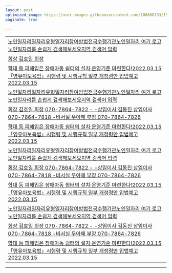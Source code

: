 ```yaml
---
layout: post
optimized_image: https://user-images.githubusercontent.com/100888733/157646470-368cdcc9-0c71-41cc-b162-bbbf51eb9f4a.jpg
paginate: true

---
```



|   |
|---|
| [노인일자리일자리유형일자리참여방법전국수행기관노인일자리 여기 로고노인일자리를 손쉽게 검색해보세요지역 검색어 입력](https://www.seniorro.or.kr:4431) | 
| [회장	김호일 회장](http://www.koreapeople.co.kr/) |
| [학대 등 피해입은 장애아동 쉼터의 설치·운영기준 마련한다!2022.03.15「영유아보육법」시행령 및 시행규칙 일부 개정령안 입법예고2022.03.15](http://www.mohw.go.kr) |
| [노인일자리일자리유형일자리참여방법전국수행기관노인일자리 여기 로고노인일자리를 손쉽게 검색해보세요지역 검색어 입력](https://www.seniorro.or.kr:4431) | 
| [회장	김호일 회장	070-7864-7822	-	-상임이사	김동진 상임이사	070-7864-7818		-비서실	우아해 부장	070-7864-7826](http://www.koreapeople.co.kr/) | 
| [학대 등 피해입은 장애아동 쉼터의 설치·운영기준 마련한다!2022.03.15「영유아보육법」시행령 및 시행규칙 일부 개정령안 입법예고2022.03.15](http://www.mohw.go.kr) |
| [노인일자리일자리유형일자리참여방법전국수행기관노인일자리 여기 로고노인일자리를 손쉽게 검색해보세요지역 검색어 입력](https://www.seniorro.or.kr:4431) | 
| [회장	김호일 회장	070-7864-7822	-	-상임이사	김동진 상임이사	070-7864-7818		-비서실	우아해 부장	070-7864-7826](http://www.koreapeople.co.kr/) | 
| [학대 등 피해입은 장애아동 쉼터의 설치·운영기준 마련한다!2022.03.15「영유아보육법」시행령 및 시행규칙 일부 개정령안 입법예고2022.03.15](http://www.mohw.go.kr) | 
| [노인일자리일자리유형일자리참여방법전국수행기관노인일자리 여기 로고노인일자리를 손쉽게 검색해보세요지역 검색어 입력](https://www.seniorro.or.kr:4431) | 
| [회장	김호일 회장	070-7864-7822	-	-상임이사	김동진 상임이사	070-7864-7818		-비서실	우아해 부장	070-7864-7826](http://www.koreapeople.co.kr/) | 
| [학대 등 피해입은 장애아동 쉼터의 설치·운영기준 마련한다!2022.03.15「영유아보육법」시행령 및 시행규칙 일부 개정령안 입법예고2022.03.15](http://www.mohw.go.kr) | 





---
